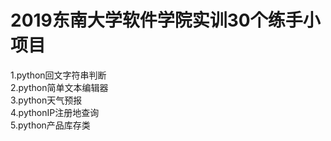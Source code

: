 # 2019东南大学软件学院实训30个练手小项目
1.python回文字符串判断  
2.python简单文本编辑器  
3.python天气预报  
4.pythonIP注册地查询  
5.python产品库存类  
